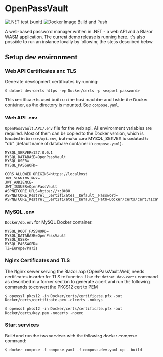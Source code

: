 # OpenPassVault
![.NET test (xunit)](https://github.com/dani7354/open-pass-vault/actions/workflows/10-dotnet-test.yml/badge.svg)
![Docker Image Build and Push](https://github.com/dani7354/open-pass-vault/actions/workflows/30-build-docker-images.yml/badge.svg)

A web-based password manager written in .NET - a web API and a Blazor WASM application. The current demo release is running [here](https://opv-demo.stuhrs.dk). It's also possible to run an instance locally by following the steps described below.

## Setup dev environment

### Web API Certificates and TLS
Generate development certificates by running:

`$ dotnet dev-certs https -ep Docker/certs -p <export password>`

This certificate is used both on the host machine and inside the Docker container, as the directory is mounted. See `compose.yaml`.

### Web API .env
`OpenPassVault.API/.env` file for the web api. All environment variables are required. Most of them can be copied to the Docker version, which is located in `Docker/api.env`, but make sure MYSQL_SERVER is updated to "db" (default name of database container in `compose.yaml`).
```
MYSQL_SERVER=127.0.0.1
MYSQL_DATABASE=OpenPassVault
MYSQL_USER=
MYSQL_PASSWORD=

CORS_ALLOWED_ORIGINS=https://localhost
JWT_SIGNING_KEY=
JWT_AUDIENCE=
JWT_ISSUER=OpenPassVault
ASPNETCORE_URLS=https://+:8080
ASPNETCORE_Kestrel__Certificates__Default__Password=
ASPNETCORE_Kestrel__Certificates__Default__Path=Docker/certs/certificate.pfx
```

### MySQL .env
`Docker/db.env` for MySQL Docker container.
```
MYSQL_ROOT_PASSWORD=
MYSQL_DATABASE=OpenPassVault
MYSQL_USER=
MYSQL_PASSWORD=
TZ=Europe/Paris
```

### Nginx Certificates and TLS
The Nginx server serving the Blazor app (OpenPassVault.Web) needs certificates in order for TLS to function. Use the `dotnet dev-certs` command as described in a former section to generate a cert and run the following commands to convert the PKCS12 cert to PEM:

`$ openssl pkcs12 -in Docker/certs/certificate.pfx -out Docker/certs/certificate.pem -clcerts -nokeys`

`$ openssl pkcs12 -in Docker/certs/certificate.pfx -out Docker/certs/key.pem -nocerts -noenc`

### Start services
Build and run the two services with the following docker compose command:

`$ docker compose -f compose.yaml -f compose.dev.yaml up --build`
